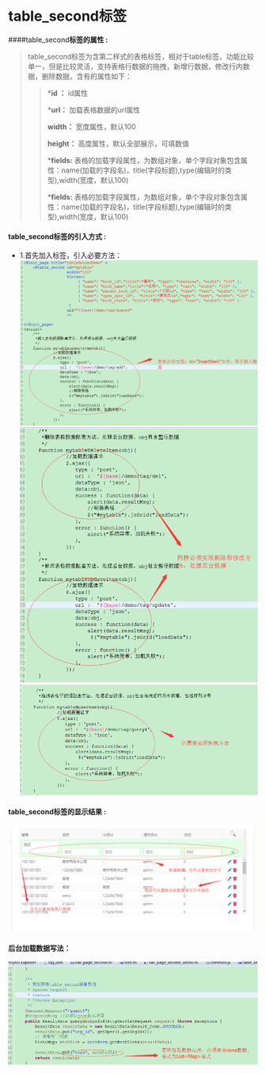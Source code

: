 # table_second**标签**

####table_second**标签的属性 :**

> table_second标签为含第二样式的表格标签，相对于table标签，功能比较单一，但是比较灵活，支持表格行数据的拖拽，新增行数据，修改行内数据，删除数据，含有的属性如下：
>
> > ***id ：** id属性
> >
> > ***url：** 加载表格数据的url属性
> >
> > **width：** 宽度属性，默认100
> >
> > **height：** 高度属性，默认全部展示，可填数值
> >
> > ***fields:** 表格的加载字段属性，为数组对象，单个字段对象包含属性：name(加载的字段名)，title(字段标题),type(编辑时的类型),width(宽度，默认100)
> >
> > ***fields:** 表格的加载字段属性，为数组对象，单个字段对象包含属性：name(加载的字段名)，title(字段标题),type(编辑时的类型),width(宽度，默认100)
> >




#### table_second标签的引入方式 :
* 1.首先加入标签，引入必要方法：
![](/assets/table_second1.png)
![](/assets/table_second2.png)
![](/assets/table_second3.png)
#### table_second标签的显示结果 :
![](/assets/table_second4.png)
#### 后台加载数据写法：
![](/assets/table_second5.png)

